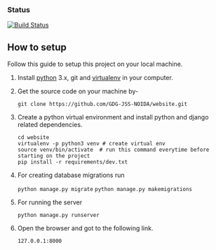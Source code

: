 ### Status
[![Build Status](https://travis-ci.org/GDG-JSS-NOIDA/website.svg?branch=master)](https://travis-ci.org/GDG-JSS-NOIDA/website/)

## How to setup

Follow this guide to setup this project on your local machine.

1. Install [python] 3.x, git and [virtualenv] in your computer.

2. Get the source code on your machine by-

    `git clone https://github.com/GDG-JSS-NOIDA/website.git`

3. Create a python virtual environment and install python and django related dependencies.

    ```shell
    cd website
    virtualenv -p python3 venv # create virtual env
    source venv/bin/activate  # run this command everytime before starting on the project
    pip install -r requirements/dev.txt
    ```
4. For creating database migrations run
    
    `python manage.py migrate`
    `python manage.py makemigrations`

5. For running the server
   
    `python manage.py runserver`

6. Open the browser and got to the following link.

    `127.0.0.1:8000`


[virtualenv]: https://virtualenv.pypa.io/
[python]: https://www.python.org/ftp/python/3.6.2/Python-3.6.2.tar.xz
